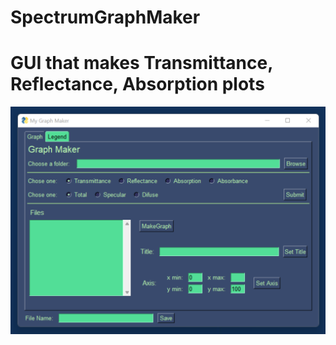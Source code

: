 # SpectrumGraphMaker

# GUI that makes Transmittance, Reflectance, Absorption plots

![This is a GUI](/images/GUI.png)
